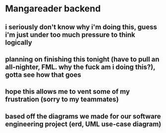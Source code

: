 # Mangareader backend
## i seriously don't know why i'm doing this, guess i'm just under too much pressure to think logically
## planning on finishing this tonight (have to pull an all-nighter, FML. why the fuck am i doing this?), gotta see how that goes
## hope this allows me to vent some of my frustration (sorry to my teammates)
## based off the diagrams we made for our software engineering project (erd, UML use-case diagram)
